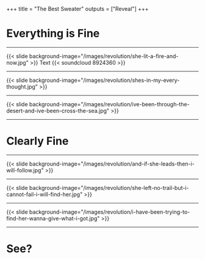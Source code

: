 +++
title = "The Best Sweater"
outputs = ["Reveal"]
+++

# Everything is Fine

---

{{< slide background-image="/images/revolution/she-lit-a-fire-and-now.jpg" >}}
Text
{{< soundcloud 8924360 >}}

---

{{< slide background-image="/images/revolution/shes-in-my-every-thought.jpg" >}}

---

{{< slide background-image="/images/revolution/ive-been-through-the-desert-and-ive-been-cross-the-sea.jpg" >}}

---

# Clearly Fine

---

{{< slide background-image="/images/revolution/and-if-she-leads-then-i-will-follow.jpg" >}}

---

{{< slide background-image="/images/revolution/she-left-no-trail-but-i-cannot-fail-i-will-find-her.jpg" >}}

---

{{< slide background-image="/images/revolution/i-have-been-trying-to-find-her-wanna-give-what-i-got.jpg" >}}

---

# See?

